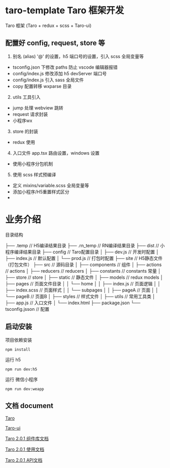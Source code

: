 
# taro-template Taro 框架开发

Taro 框架 (Taro + redux + scss + Taro-ui)

## 配置好 config, request, store 等

1. 别名 (alias) '@' 的设置，h5 端口号的设置，引入 scss 全局变量等
  * tsconfig.json 下修改 paths 防止 vscode 编辑器报错
  * config/index.js 修改添加 h5 devServer 端口号
  * config/index.js 引入 sass 全局文件
  * copy 配置转移 wxparse 目录
 

2. utils 工具引入
  * jump 处理 webview 跳转
  * request 请求封装
  * 小程序wx

3. store 的封装
  * redux 使用
  
4. 入口文件 app.tsx 路由设置，windows 设置
  * 使用小程序分包机制
 
5. 使用 scss 样式预编译
  * 定义 mixins/variable.scss 全局变量等
  * 添加小程序/H5重置样式区分
  * 

# 业务介绍

目录结构


  ├── .temp                  // H5编译结果目录
  ├── .rn_temp               // RN编译结果目录
  ├── dist                   // 小程序编译结果目录
  ├── config                 // Taro配置目录
  │   ├── dev.js                 // 开发时配置
  │   ├── index.js               // 默认配置
  │   └── prod.js                // 打包时配置
  ├── site                   // H5静态文件（打包文件）
  ├── src                    // 源码目录
  │   ├── components             // 组件
  │   ├── actions                // actions
  │   ├── reducers               // reducers
  │   ├── constants              // constants 常量
  │   ├── store                  // store
  │   ├── static                 // 静态文件
  │   ├── models                 // redux models
  │   ├── pages                  // 页面文件目录
  │   │   └── home
  │   │       ├── index.js           // 页面逻辑
  │   │       ├── index.scss         // 页面样式
  │   │   └── subpages
  │   │       ├── pageA          // 页面
  │   │       └── pageB          // 页面B
  │   ├── styles             // 样式文件
  │   ├── utils              // 常用工具类
  │   ├── app.js             // 入口文件
  │   └── index.html
  ├── package.json
  └── tsconfig.jsson            // 配置
  
  
## 启动安装

项目依赖安装

```
npm install

```

运行 h5 
```
npm run dev:h5
```
运行 微信小程序
```
npm run dev:weapp
```
## 文档 document

[Taro](https://taro-docs.jd.com/taro/docs/tutorial.html)

[Taro-ui](https://taro-ui.jd.com/#/docs/quickstart)


[Taro 2.0.1 组件库文档](https://www.bookstack.cn/read/taro-2.0.1-components/96d11d925abbc107.md)

[Taro 2.0.1 使用文档](https://www.bookstack.cn/read/taro-2.0.1/about.md)

[Taro 2.0.1 API文档](https://www.bookstack.cn/read/taro-2.0.1-api/about.md)

